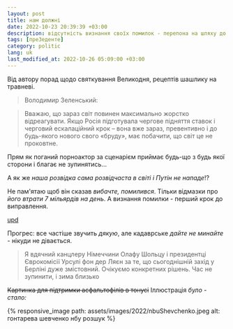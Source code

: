 ```yaml
---
layout: post
title: нам должні
date: 2022-10-23 20:39:39 +03:00
description: відсутність визнання своїх помилок - перепона на шляху до розв'язання політичної кризи в Україні думай.те
tags: [преЗеденте]
category: politic
lang: uk
last_modified_at: 2022-10-26 05:09:00 +03:00
---
```


Від автору порад щодо святкування Великодня, рецептів шашлику на травневі.

> Володимир Зеленський:

> Вважаю, що зараз світ повинен максимально жорстко відреагувати. Якщо Росія підготувала чергове підняття ставок і черговий ескалаційний крок – вона вже зараз, превентивно і до будь-якого нового свого «бруду», має побачити, що світ це не проковтне.

Прям як поганий порноактор за сценарієм приймає будь-що з будь якої сторони і благає не зупинятись...

А як же _наша розвідка сама розвідчаста в світі і Путін не нападе_!?

Не пам'ятаю щоб він сказав _вибачте, помилився_.
Тільки відмазки про _його втрати 7 мільярдів на день_.
А визнання помилки - перший крок до виправлення.

[upd](https://www.unian.ua/war/zima-blizko-ukrajina-ochikuye-konkretnih-rishen-vid-yevropi-zelenskiy-12023817.html)

Прогрес: все частіше звучить _дякую_, але кадаврське _дайте не минайте_ - нікуди не дівається. 

> Я вдячний канцлеру Німеччини Олафу Шольцу і президентці Єврокомісії Урсулі фон дер Ляєн за те, що сьогоднішній захід у Берліні дуже змістовний. Очікуємо конкретних рішень. Час не зупинити, і зима близько

~~Картинка для підтримки асфальтофілів в тонусі~~
Іллюстрація _було - стало:_

{% responsive_image path: assets/images/2022/nbuShevchenko.jpeg alt: гонтарева шевченко нбу розшук %}



